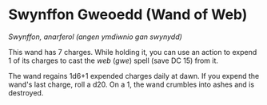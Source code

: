 # Swynffon Gweoedd (Wand of Web)

*Swynffon, anarferol (angen ymdiwnio gan swynydd)*

This wand has 7 charges. While holding it, you can use an action to expend 1 of its charges to cast the *web* (*gwe*) spell (save DC 15) from it.

The wand regains 1d6+1 expended charges daily at dawn. If you expend the wand's last charge, roll a d20. On a 1, the wand crumbles into ashes and is destroyed.